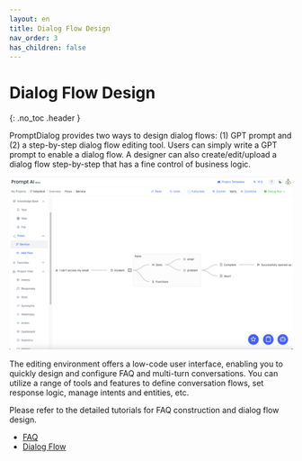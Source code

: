 ```yaml
---
layout: en
title: Dialog Flow Design
nav_order: 3
has_children: false
---
```

# Dialog Flow Design
{: .no_toc .header }

PromptDialog provides two ways to design dialog flows: (1) GPT prompt and (2) a step-by-step dialog flow editing tool. Users can simply write a GPT prompt to enable a dialog flow.  A designer can also create/edit/upload a dialog flow step-by-step that has a fine control of business logic. 

![cloud_design.png](/assets/images/cloud_design/01-cloud_design.png)

The editing environment offers a low-code user interface, enabling you to quickly design and configure FAQ and multi-turn conversations. You can utilize a range of tools and features to define conversation flows, set response logic, manage intents and entities, etc. 

<!-- Upon the completion of editing, PromptDialog allows you to deploy the model to run in your own environment. This provides you with greater flexibility and control, enabling customization and integration of the chatbot with your existing systems. You can run the model in a local environment, achieving faster response times and maintaining data privacy. -->

Please refer to the detailed tutorials for FAQ construction and dialog flow design.
- [FAQ](/docs/tutorial/faq/)
- [Dialog Flow](/docs/tutorial/flow/)
